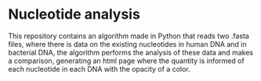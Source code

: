 # Nucleotide analysis
This repository contains an algorithm made in Python that reads two .fasta files, where there is data on the existing nucleotides in human DNA and in bacterial DNA, the algorithm performs the analysis of these data and makes a comparison, generating an html page where the quantity is informed of each nucleotide in each DNA with the opacity of a color.
    

